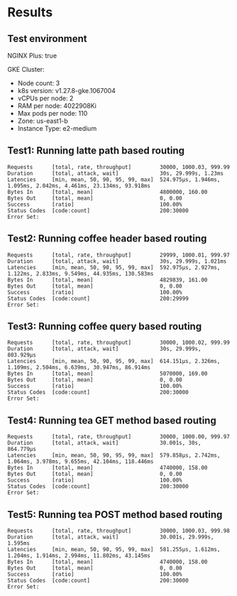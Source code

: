 # Results

## Test environment

NGINX Plus: true

GKE Cluster:

- Node count: 3
- k8s version: v1.27.8-gke.1067004
- vCPUs per node: 2
- RAM per node: 4022908Ki
- Max pods per node: 110
- Zone: us-east1-b
- Instance Type: e2-medium

## Test1: Running latte path based routing

```text
Requests      [total, rate, throughput]         30000, 1000.03, 999.99
Duration      [total, attack, wait]             30s, 29.999s, 1.23ms
Latencies     [min, mean, 50, 90, 95, 99, max]  524.975µs, 1.946ms, 1.095ms, 2.042ms, 4.461ms, 23.134ms, 93.918ms
Bytes In      [total, mean]                     4800000, 160.00
Bytes Out     [total, mean]                     0, 0.00
Success       [ratio]                           100.00%
Status Codes  [code:count]                      200:30000  
Error Set:
```

## Test2: Running coffee header based routing

```text
Requests      [total, rate, throughput]         29999, 1000.01, 999.97
Duration      [total, attack, wait]             30s, 29.999s, 1.021ms
Latencies     [min, mean, 50, 90, 95, 99, max]  592.975µs, 2.927ms, 1.122ms, 2.833ms, 9.549ms, 44.935ms, 130.583ms
Bytes In      [total, mean]                     4829839, 161.00
Bytes Out     [total, mean]                     0, 0.00
Success       [ratio]                           100.00%
Status Codes  [code:count]                      200:29999  
Error Set:
```

## Test3: Running coffee query based routing

```text
Requests      [total, rate, throughput]         30000, 1000.02, 999.99
Duration      [total, attack, wait]             30s, 29.999s, 803.929µs
Latencies     [min, mean, 50, 90, 95, 99, max]  614.151µs, 2.326ms, 1.109ms, 2.504ms, 6.639ms, 30.947ms, 86.914ms
Bytes In      [total, mean]                     5070000, 169.00
Bytes Out     [total, mean]                     0, 0.00
Success       [ratio]                           100.00%
Status Codes  [code:count]                      200:30000  
Error Set:
```

## Test4: Running tea GET method based routing

```text
Requests      [total, rate, throughput]         30000, 1000.00, 999.97
Duration      [total, attack, wait]             30.001s, 30s, 864.779µs
Latencies     [min, mean, 50, 90, 95, 99, max]  579.858µs, 2.742ms, 1.064ms, 3.978ms, 9.655ms, 42.104ms, 118.446ms
Bytes In      [total, mean]                     4740000, 158.00
Bytes Out     [total, mean]                     0, 0.00
Success       [ratio]                           100.00%
Status Codes  [code:count]                      200:30000  
Error Set:
```

## Test5: Running tea POST method based routing

```text
Requests      [total, rate, throughput]         30000, 1000.03, 999.98
Duration      [total, attack, wait]             30.001s, 29.999s, 1.595ms
Latencies     [min, mean, 50, 90, 95, 99, max]  581.255µs, 1.612ms, 1.204ms, 1.914ms, 2.994ms, 11.802ms, 43.145ms
Bytes In      [total, mean]                     4740000, 158.00
Bytes Out     [total, mean]                     0, 0.00
Success       [ratio]                           100.00%
Status Codes  [code:count]                      200:30000  
Error Set:
```
